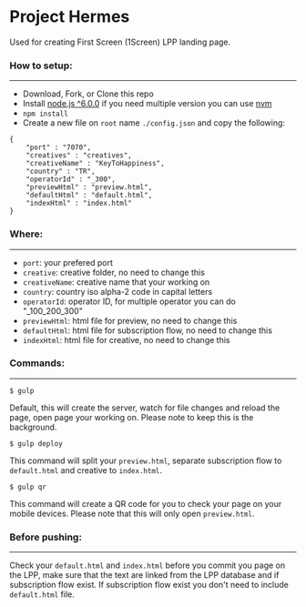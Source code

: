 # Project Hermes
Used for creating First Screen (1Screen) LPP landing page.

### How to setup:
------
* Download, Fork, or Clone this repo
* Install [node.js ^6.0.0](https://nodejs.org/en/) if you need multiple version you can use [nvm](http://nvm.sh)
* `npm install`
* Create a new file on `root` name `./config.json` and copy the following:
```
{
    "port" : "7070",
    "creatives" : "creatives",
    "creativeName" : "KeyToHappiness",
    "country" : "TR",
    "operatorId" : "_300",
    "previewHtml" : "preview.html",
    "defaultHtml" : "default.html",
    "indexHtml" : "index.html"
}
```

### Where:
------
* `port`: your prefered port
* `creative`: creative folder, no need to change this
* `creativeName`: creative name that your working on
* `country`: country iso alpha-2 code in capital letters
* `operatorId`: operator ID, for multiple operator you can do "_100_200_300"
* `previewHtml`: html file for preview, no need to change this
* `defaultHtml`: html file for subscription flow, no need to change this
* `indexHtml`: html file for creative, no need to change this

### Commands:
------

`$ gulp`

Default, this will create the server, watch for file changes and reload the page, open page your working on. Please note to keep this is the background.

`$ gulp deploy`

This command will split your `preview.html`, separate subscription flow to `default.html` and creative to `index.html`.

`$ gulp qr`

This command will create a QR code for you to check your page on your mobile devices. Please note that this will only open `preview.html`.

### Before pushing:
------

Check your `default.html` and `index.html` before you commit you page on the LPP, make sure that the text are linked from the LPP database and if subscription flow exist. If subscription flow exist you don't need to include `default.html` file.